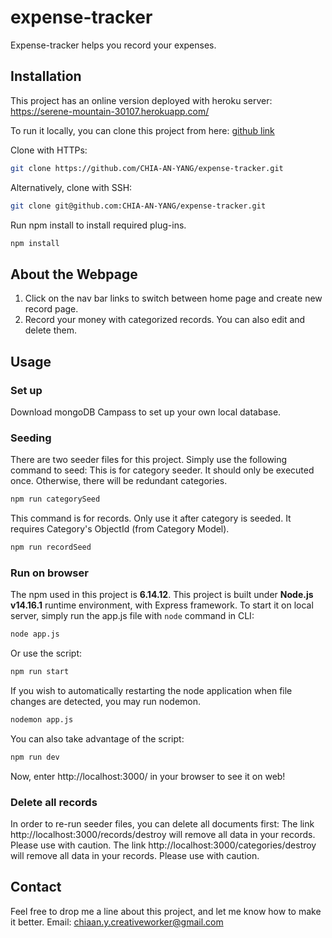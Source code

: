 # expense-tracker

Expense-tracker helps you record your expenses.

## Installation
This project has an online version deployed with heroku server: 
https://serene-mountain-30107.herokuapp.com/

To run it locally, you can clone this project from here: 
[github link](https://github.com/CHIA-AN-YANG/expense-tracker)

Clone with HTTPs:

```bash
git clone https://github.com/CHIA-AN-YANG/expense-tracker.git
```
Alternatively, clone with SSH:
```bash
git clone git@github.com:CHIA-AN-YANG/expense-tracker.git
```
Run npm install to install required plug-ins.

```bash
npm install
```
## About the Webpage

1. Click on the nav bar links to switch between home page and create new record page.
2. Record your money with categorized records. You can also edit and delete them. 

## Usage
### Set up
Download mongoDB Campass to set up your own local database.
### Seeding
There are two seeder files for this project. Simply use the following command to seed:
This is for category seeder. It should only be executed once. Otherwise, there will be redundant categories.
```bash
npm run categorySeed
```
This command is for records. Only use it after category is seeded. It requires Category's ObjectId (from Category Model).
```bash
npm run recordSeed
```
### Run on browser
The npm used in this project is **6.14.12**. This project is built under **Node.js v14.16.1** runtime environment, with Express framework. To start it on local server, simply run the app.js file with `node` command in CLI:

```bash
node app.js
```
Or use the script:
```bash
npm run start
```
If you wish to automatically restarting the node application when file changes are detected, you may run nodemon.

```bash
nodemon app.js
```
You can also take advantage of the script:
```bash
npm run dev
```
Now, enter http://localhost:3000/ in your browser to see it on web!

### Delete all records
In order to re-run seeder files, you can delete all documents first:
The link http://localhost:3000/records/destroy will remove all data in your records. Please use with caution.
The link http://localhost:3000/categories/destroy will remove all data in your records. Please use with caution.

## Contact
Feel free to drop me a line about this project, and let me know how to make it better.
Email: chiaan.y.creativeworker@gmail.com
